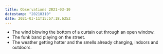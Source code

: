 ```yaml
---
title: Observations 2021-03-10
datestamp: "20210310"
date: 2021-03-11T15:57:18.635Z
---
```

- The wind blowing the bottom of a curtain out through an open window.
- The funk band playing on the street.
- The weather getting hotter and the smells already changing, indoors and outdoors.